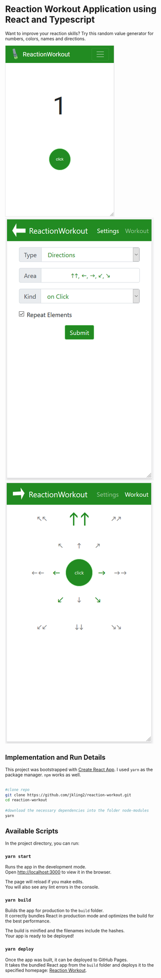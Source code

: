 # Reaction Workout Application using React and Typescript

Want to improve your reaction skills? Try this random value generator for numbers, colors, names and directions.

<p>
  <img src="demo/reaction-numbers-demo.PNG" alt="Screencast"/>
  <img src="demo/reaction-directions-setting-demo.PNG" alt="Screencast"/>
  <img src="demo/reaction-directions-demo.PNG" alt="Screencast"/>
</p>

## Implementation and Run Details
This project was bootstrapped with [Create React App](https://github.com/facebook/create-react-app).
I used `yarn` as the package manager. `npm` works as well.

```bash

#clone repo
git clone https://github.com/jkling2/reaction-workout.git
cd reaction-workout

#download the necessary dependencies into the folder node-modules
yarn

```

## Available Scripts

In the project directory, you can run:

### `yarn start`

Runs the app in the development mode.<br />
Open [http://localhost:3000](http://localhost:3000) to view it in the browser.

The page will reload if you make edits.<br />
You will also see any lint errors in the console.

### `yarn build`

Builds the app for production to the `build` folder.<br />
It correctly bundles React in production mode and optimizes the build for the best performance.

The build is minified and the filenames include the hashes.<br />
Your app is ready to be deployed!


### `yarn deploy`

Once the app was built, it can be deployed to GitHub Pages.<br />
It takes the bundled React app from the `build` folder and deploys it to the specified homepage: [Reaction Workout](https://jkling2.github.io/reaction-workout/).
